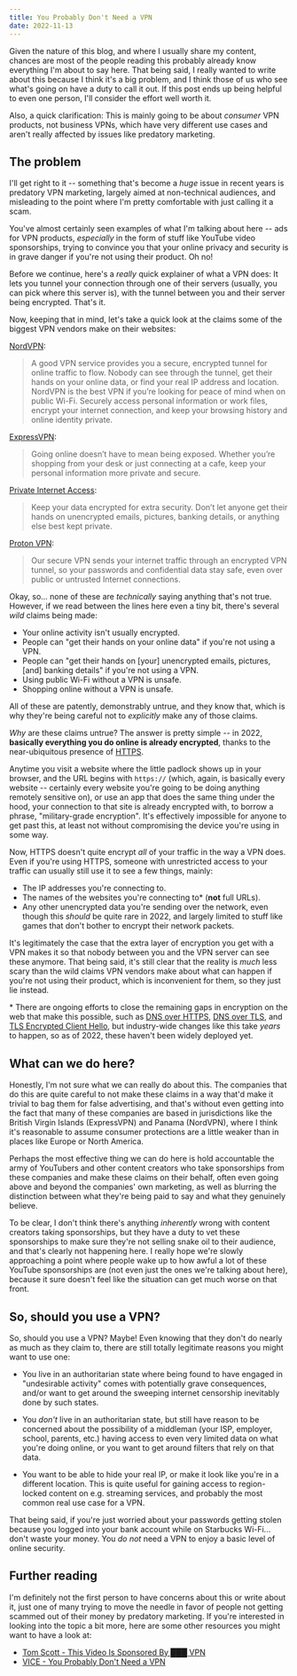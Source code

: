 ```yaml
---
title: You Probably Don't Need a VPN
date: 2022-11-13
---
```


Given the nature of this blog, and where I usually share my content, chances are most of the people reading this probably already know everything I'm about to say here. That being said, I really wanted to write about this because I think it's a big problem, and I think those of us who see what's going on have a duty to call it out. If this post ends up being helpful to even one person, I'll consider the effort well worth it.

Also, a quick clarification: This is mainly going to be about _consumer_ VPN products, not business VPNs, which have very different use cases and aren't really affected by issues like predatory marketing.

## The problem

I'll get right to it -- something that's become a _huge_ issue in recent years is predatory VPN marketing, largely aimed at non-technical audiences, and misleading to the point where I'm pretty comfortable with just calling it a scam.

You've almost certainly seen examples of what I'm talking about here -- ads for VPN products, _especially_ in the form of stuff like YouTube video sponsorships, trying to convince you that your online privacy and security is in grave danger if you're not using their product. Oh no!

Before we continue, here's a _really_ quick explainer of what a VPN does: It lets you tunnel your connection through one of their servers (usually, you can pick where this server is), with the tunnel between you and their server being encrypted. That's it.

Now, keeping that in mind, let's take a quick look at the claims some of the biggest VPN vendors make on their websites:

[NordVPN](https://nordvpn.com/):

> A good VPN service provides you a secure, encrypted tunnel for online traffic to flow. Nobody can see through the tunnel, get their hands on your online data, or find your real IP address and location. NordVPN is the best VPN if you’re looking for peace of mind when on public Wi-Fi. Securely access personal information or work files, encrypt your internet connection, and keep your browsing history and online identity private.

[ExpressVPN](https://www.expressvpn.com/):

> Going online doesn’t have to mean being exposed. Whether you’re shopping from your desk or just connecting at a cafe, keep your personal information more private and secure.

[Private Internet Access](https://www.privateinternetaccess.com/):

> Keep your data encrypted for extra security. Don’t let anyone get their hands on unencrypted emails, pictures, banking details, or anything else best kept private.

[Proton VPN](https://protonvpn.com/):

> Our secure VPN sends your internet traffic through an encrypted VPN tunnel, so your passwords and confidential data stay safe, even over public or untrusted Internet connections.

Okay, so... none of these are _technically_ saying anything that's not true. However, if we read between the lines here even a tiny bit, there's several _wild_ claims being made:

- Your online activity isn't usually encrypted.
- People can "get their hands on your online data" if you're not using a VPN.
- People can "get their hands on [your] unencrypted emails, pictures, [and] banking details" if you're not using a VPN.
- Using public Wi-Fi without a VPN is unsafe.
- Shopping online without a VPN is unsafe.

All of these are patently, demonstrably untrue, and they know that, which is why they're being careful not to _explicitly_ make any of those claims.

_Why_ are these claims untrue? The answer is pretty simple -- in 2022, **basically everything you do online is already encrypted**, thanks to the near-ubiquitous presence of [HTTPS](https://www.cloudflare.com/learning/ssl/what-is-https/).

Anytime you visit a website where the little padlock shows up in your browser, and the URL begins with `https://` (which, again, is basically every website -- certainly every website you're going to be doing anything remotely sensitive on), or use an app that does the same thing under the hood, your connection to that site is already encrypted with, to borrow a phrase, "military-grade encryption". It's effectively impossible for anyone to get past this, at least not without compromising the device you're using in some way.

Now, HTTPS doesn't quite encrypt _all_ of your traffic in the way a VPN does. Even if you're using HTTPS, someone with unrestricted access to your traffic can usually still use it to see a few things, mainly:

- The IP addresses you're connecting to.
- The names of the websites you're connecting to\* (**not** full URLs).
- Any other unencrypted data you're sending over the network, even though this _should_ be quite rare in 2022, and largely limited to stuff like games that don't bother to encrypt their network packets.

It's legitimately the case that the extra layer of encryption you get with a VPN makes it so that nobody between you and the VPN server can see these anymore. That being said, it's still clear that the reality is _much_ less scary than the wild claims VPN vendors make about what can happen if you're not using their product, which is inconvenient for them, so they just lie instead.

\* There are ongoing efforts to close the remaining gaps in encryption on the web that make this possible, such as [DNS over HTTPS](https://en.wikipedia.org/wiki/DNS_over_HTTPS), [DNS over TLS](https://en.wikipedia.org/wiki/DNS_over_TLS), and [TLS Encrypted Client Hello](https://datatracker.ietf.org/doc/html/draft-ietf-tls-esni), but industry-wide changes like this take _years_ to happen, so as of 2022, these haven't been widely deployed yet.

## What can we do here?

Honestly, I'm not sure what we can really do about this. The companies that do this are quite careful to not make these claims in a way that'd make it trivial to bag them for false advertising, and that's without even getting into the fact that many of these companies are based in jurisdictions like the British Virgin Islands (ExpressVPN) and Panama (NordVPN), where I think it's reasonable to assume consumer protections are a little weaker than in places like Europe or North America.

Perhaps the most effective thing we can do here is hold accountable the army of YouTubers and other content creators who take sponsorships from these companies and make these claims on their behalf, often even going above and beyond the companies' own marketing, as well as blurring the distinction between what they're being paid to say and what they genuinely believe.

To be clear, I don't think there's anything _inherently_ wrong with content creators taking sponsorships, but they have a duty to vet these sponsorships to make sure they're not selling snake oil to their audience, and that's clearly not happening here. I really hope we're slowly approaching a point where people wake up to how awful a lot of these YouTube sponsorships are (not even just the ones we're talking about here), because it sure doesn't feel like the situation can get much worse on that front.

## So, should you use a VPN?

So, should you use a VPN? Maybe! Even knowing that they don't do nearly as much as they claim to, there are still totally legitimate reasons you might want to use one:

- You live in an authoritarian state where being found to have engaged in "undesirable activity" comes with potentially grave consequences, and/or want to get around the sweeping internet censorship inevitably done by such states.

- You _don't_ live in an authoritarian state, but still have reason to be concerned about the possibility of a middleman (your ISP, employer, school, parents, etc.) having access to even very limited data on what you're doing online, or you want to get around filters that rely on that data.

- You want to be able to hide your real IP, or make it look like you're in a different location. This is quite useful for gaining access to region-locked content on e.g. streaming services, and probably the most common real use case for a VPN.

That being said, if you're just worried about your passwords getting stolen because you logged into your bank account while on Starbucks Wi-Fi... don't waste your money. You _do not_ need a VPN to enjoy a basic level of online security.

## Further reading

I'm definitely not the first person to have concerns about this or write about it, just one of many trying to move the needle in favor of people not getting scammed out of their money by predatory marketing. If you're interested in looking into the topic a bit more, here are some other resources you might want to have a look at:

- [Tom Scott - This Video Is Sponsored By ███ VPN](https://www.youtube.com/watch?v=WVDQEoe6ZWY)
- [VICE - You Probably Don't Need a VPN](https://www.vice.com/en/article/xgxnwk/you-probably-dont-need-a-vpn)
